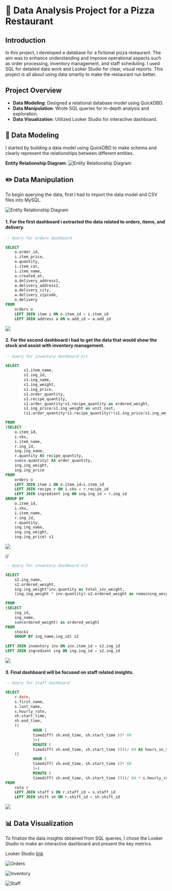 # 🍕 Data Analysis Project for a Pizza Restaurant

## Introduction

In this project, I developed a database for a fictional pizza restaurant. The aim was to enhance understanding and improve operational aspects such as order processing, inventory management, and staff scheduling. I used SQL for detailed data work and Looker Studio for clear, visual reports. This project is all about using data smartly to make the restaurant run better.
## Project Overview

- **Data Modeling**: Designed a relational database model using QuickDBD.
- **Data Manipulation**: Wrote SQL queries for in-depth analysis and exploration.
- **Data Visualization**: Utilized Looker Studio for interactive dashboard.

## 🔗 Data Modeling

I started by building a data model using QuickDBD to make schema and clearly represent the relationships between different entities.

 **Entity Relationship Diagram**: 
   ![Entity Relationship Diagram](https://github.com/MantasTech/Restaurant-Database/blob/main/images/Schema.png)

## ✏️ Data Manipulation

To begin querying the data, first I had to import the data model and CSV files into MySQL.

![Entity Relationship Diagram](https://github.com/MantasTech/Restaurant-Database/blob/main/images/tables.png)

#### 1. For the first dashboard i extracted the data related to orders, items, and delivery.

```sql
-- Query for orders dashboard

SELECT
    o.order_id,
    i.item_price,
    o.quantity,
    i.item_cat,
    i.item_name,
    o.created_at,
    a.delivery_address1,
    a.delivery_address2,
    a.delivery_city,
    a.delivery_zipcode,
    o.delivery 
FROM
    orders o
    LEFT JOIN item i ON o.item_id = i.item_id
    LEFT JOIN address a ON o.add_id = a.add_id
```

![ ](https://github.com/MantasTech/Restaurant-Database/blob/main/images/orders.png)

#### 2. For the second dashboard i had to get the data that would show the stock and assist with inventory management.

```sql
-- Query for inventory dashboard nr1

SELECT
		s1.item_name,
		s1.ing_id,
		s1.ing_name,
		s1.ing_weight,
		s1.ing_price,
		s1.order_quantity,
		s1.recipe_quantity,
		s1.order_quantity*s1.recipe_quantity as ordered_weight,
		s1.ing_price/s1.ing_weight as unit_cost,
		(s1.order_quantity*s1.recipe_quantity)*(s1.ing_price/s1.ing_weight) as ingredient_cost

FROM 
(SELECT
	o.item_id,
	i.sku,
	i.item_name,
	r.ing_id,
	ing.ing_name,
	r.quantity AS recipe_quantity,
	sum(o.quantity) AS order_quantity,
	ing.ing_weight,
	ing.ing_price
FROM 
	orders o
	LEFT JOIN item i ON o.item_id=i.item_id
	LEFT JOIN recipe r ON i.sku = r.recipe_id
	LEFT JOIN ingredient ing ON ing.ing_id = r.ing_id
GROUP BY 
	o.item_id,
	i.sku,
	i.item_name,
	r.ing_id,
	r.quantity,
	ing.ing_name,
	ing.ing_weight,
	ing.ing_price) s1
```
![](https://github.com/MantasTech/Restaurant-Database/blob/main/images/stock1.png)

//
```sql
-- Query for inventory dashboard nr2

SELECT
	s2.ing_name,
	s2.ordered_weight,
	ing.ing_weight*inv.quantity as total_inv_weight,
	(ing.ing_weight * inv.quantity)-s2.ordered_weight as remaining_weight

FROM 
(SELECT
	ing_id,
	ing_name,
	sum(ordered_weight) as ordered_weight
FROM
	stock1
	GROUP BY ing_name,ing_id) s2
	
LEFT JOIN inventory inv ON inv.item_id = s2.ing_id
LEFT JOIN ingredient ing ON ing.ing_id = s2.ing_id
```
![](https://github.com/MantasTech/Restaurant-Database/blob/main/images/stock2.png)

#### 3. Final dashboard will be focused on staff related insights.

```sql
-- Query for staff dashboard

SELECT
	r.date,
	s.first_name,
	s.last_name,
	s.hourly_rate,
	sh.start_time,
	sh.end_time,
	((
			HOUR (
			timediff( sh.end_time, sh.start_time ))* 60 
			)+(
			MINUTE (
			timediff( sh.end_time, sh.start_time ))))/ 60 AS hours_in_shift,
	((
			HOUR (
			timediff( sh.end_time, sh.start_time ))* 60 
			)+(
			MINUTE (
			timediff( sh.end_time, sh.start_time ))))/ 60 * s.hourly_rate AS staff_cost 
FROM
	rota r
	LEFT JOIN staff s ON r.staff_id = s.staff_id
	LEFT JOIN shift sh ON r.shift_id = sh.shift_id
```
![](https://github.com/MantasTech/Restaurant-Database/blob/main/images/staff.png)

## 📊 Data Visualization

To finalize the data insights obtained from SQL queries, I chose the Looker Studio to make an interactive dashboard and present the key metrics.

Looker Studio [link](https://lookerstudio.google.com/reporting/ccbfff85-91a8-428c-901f-695bae4161c9)

![Orders](https://github.com/MantasTech/Restaurant-Database/blob/main/images/dashboard_orders.png)

![Inventory](https://github.com/MantasTech/Restaurant-Database/blob/main/images/dasboard_inventory.png)

![Staff](https://github.com/MantasTech/Restaurant-Database/blob/main/images/dashboard_staff.png)




